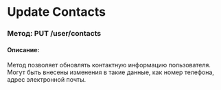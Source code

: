 # Update Contacts

### Метод: PUT /user/contacts
#### Описание:
Метод позволяет обновлять контактную информацию пользователя. Могут быть внесены изменения в такие данные, как номер телефона, адрес электронной почты.

<api-endpoint openapi-path="../openapi.json" endpoint="/user/contacts" method="put"/>